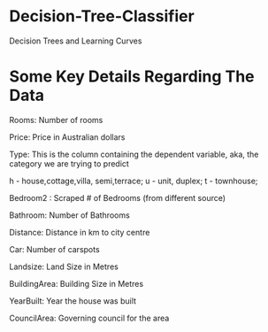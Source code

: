 # Decision-Tree-Classifier
Decision Trees and Learning Curves

# Some Key Details Regarding The Data

Rooms: Number of rooms

Price: Price in Australian dollars

Type: This is the column containing the dependent variable, aka, the category we are trying to predict

h - house,cottage,villa, semi,terrace;
u - unit, duplex;
t - townhouse;

Bedroom2 : Scraped # of Bedrooms (from different source)

Bathroom: Number of Bathrooms

Distance: Distance in km to city centre 

Car: Number of carspots

Landsize: Land Size in Metres

BuildingArea: Building Size in Metres

YearBuilt: Year the house was built

CouncilArea: Governing council for the area
